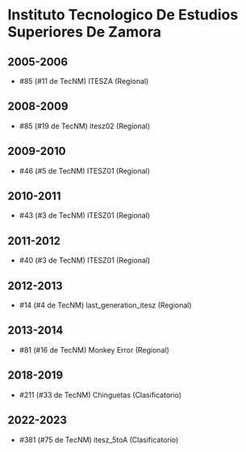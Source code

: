 # Instituto Tecnologico De Estudios Superiores De Zamora

## 2005-2006

- #85 (#11 de TecNM) ITESZA (Regional)

## 2008-2009

- #85 (#19 de TecNM) itesz02 (Regional)

## 2009-2010

- #46 (#5 de TecNM) ITESZ01 (Regional)

## 2010-2011

- #43 (#3 de TecNM) ITESZ01 (Regional)

## 2011-2012

- #40 (#3 de TecNM) ITESZ01 (Regional)

## 2012-2013

- #14 (#4 de TecNM) last_generation_itesz (Regional)

## 2013-2014

- #81 (#16 de TecNM) Monkey Error (Regional)

## 2018-2019

- #211 (#33 de TecNM) Chinguetas (Clasificatorio)

## 2022-2023

- #381 (#75 de TecNM) itesz_5toA (Clasificatorio)



